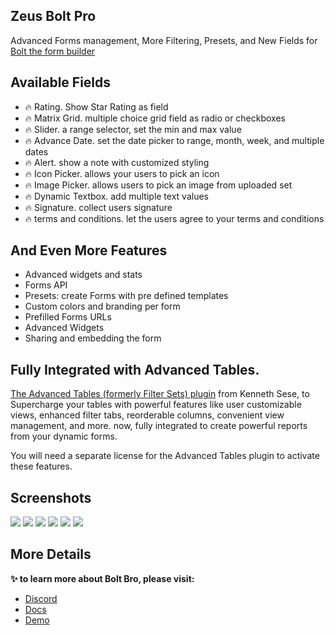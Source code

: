 ## Zeus Bolt Pro

Advanced Forms management, More Filtering, Presets, and New Fields for [Bolt the form builder](https://filamentphp.com/plugins/lara-zeus-bolt)

## Available Fields

- 🔥 Rating. Show Star Rating as field
- 🔥 Matrix Grid. multiple choice grid field as radio or checkboxes
- 🔥 Slider. a range selector, set the min and max value
- 🔥 Advance Date. set the date picker to range, month, week, and multiple dates
- 🔥 Alert. show a note with customized styling
- 🔥 Icon Picker. allows your users to pick an icon
- 🔥 Image Picker. allows users to pick an image from uploaded set
- 🔥 Dynamic Textbox. add multiple text values
- 🔥 Signature. collect users signature
- 🔥 terms and conditions. let the users agree to your terms and conditions

## And Even More Features

* Advanced widgets and stats
* Forms API
* Presets: create Forms with pre defined templates
* Custom colors and branding per form
* Prefilled Forms URLs
* Advanced Widgets
* Sharing and embedding the form

## Fully Integrated with Advanced Tables.

[The Advanced Tables (formerly Filter Sets) plugin](https://filamentphp.com/plugins/kenneth-sese-advanced-tables) from Kenneth Sese, to Supercharge your tables with powerful features like user customizable views, enhanced filter tabs, reorderable columns, convenient view management, and more. now, fully integrated to create powerful reports from your dynamic forms.

You will need a separate license for the Advanced Tables plugin to activate these features.

## Screenshots

![](https://larazeus.com/images/screenshots/bolt-pro/screen-3.png)
![](https://larazeus.com/images/screenshots/bolt-pro/screen-1.png)
![](https://larazeus.com/images/screenshots/bolt-pro/screen-2.png)
![](https://larazeus.com/images/screenshots/bolt-pro/pre-01.png)
![](https://larazeus.com/images/screenshots/bolt-pro/pre-02.png)
![](https://larazeus.com/images/screenshots/bolt-pro/pro-01.png)

## More Details

**✨ to learn more about Bolt Bro, please visit:**

- [Discord](https://discord.com/channels/883083792112300104/1121563279668555897)
- [Docs](https://larazeus.com/docs/bolt/v2/bolt-pro)
- [Demo](https://demo.larazeus.com/admin/forms/bolt-pro)

